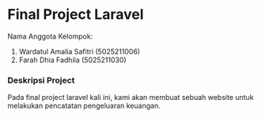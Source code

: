 # Final Project Laravel
Nama Anggota Kelompok:
1. Wardatul Amalia Safitri (5025211006)
2. Farah Dhia Fadhila (5025211030)

### Deskripsi Project
Pada final project laravel kali ini, kami akan membuat sebuah website untuk melakukan pencatatan pengeluaran keuangan.
